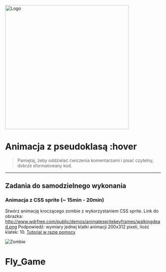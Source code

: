 <img alt="Logo" src="http://coderslab.pl/svg/logo-coderslab.svg" width="400">

# Animacja z pseudoklasą :hover

> Pamiętaj, żeby oddzielać ćwiczenia komentarzami i pisać czytelny, dobrze sformatowany kod.

-------------------------------------------------------------------------------

## Zadania do samodzielnego wykonania

### Animacja z CSS sprite  (~ 15min - 20min)

Stwórz animację kroczącego zombie z wykorzystaniem CSS sprite.
Link do obrazka: http://www.wdrfree.com/public/demos/animatespritekeyframes/walkingdead.png
Podpowiedź: wymiary jednej klatki animacji 200x312 pixeli, ilość klatek: 10.
[Tutorial w razie pomocy](http://blog.teamtreehouse.com/css-sprite-sheet-animations-steps)


![Zombie](http://www.wdrfree.com/public/demos/animatespritekeyframes/walkingdead.png)
# Fly_Game
